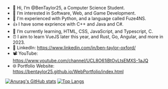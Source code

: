 - 👋 Hi, I’m @BenTaylor25, a Computer Science Student.
- 👀 I’m interested in Software, Web, and Game Development.
- 💪 I'm experienced with Python, and a language called Fuze4NS.
- 👍 I have some exprience with C++ and Java and C#.
- 🌱 I’m currently learning, HTML, CSS, JavaScript, and Typescript, C.
- ⏰ I aim to learn VueJS later this year, and Rust, Go, Angular, and more in 2023.
- 🤝 LinkedIn: https://www.linkedin.com/in/ben-taylor-oxford/
- 📽️ YouTube: https://www.youtube.com/channel/UCL8O61iBtOvLtsEMXS-1aJQ
- 🌐 Portfolio Website: https://bentaylor25.github.io/WebPortfolio/index.html

[![Anurag's GitHub stats](https://github-readme-stats.vercel.app/api?username=bentaylor25&count_private=true&show_icons=true&theme=onedark&include_all_commits=true&line_height=24)](https://github.com/anuraghazra/github-readme-stats)
[![Top Langs](https://github-readme-stats.vercel.app/api/top-langs/?username=bentaylor25&langs_count=10&layout=compact&theme=onedark&count_private=true&card_width=250)](https://github.com/anuraghazra/github-readme-stats)
